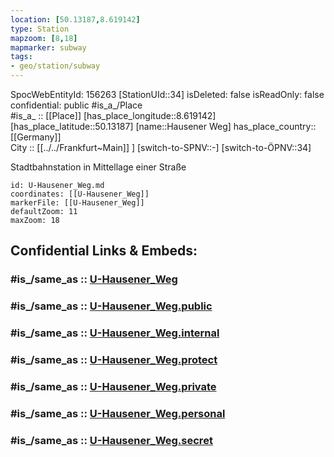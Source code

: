 ```yaml
---
location: [50.13187,8.619142] 
type: Station 
mapzoom: [8,18] 
mapmarker: subway 
tags:
- geo/station/subway
---
```

SpocWebEntityId: 156263
[StationUId::34] 
isDeleted: false
isReadOnly: false
confidential: public
#is_a_/Place  
#is_a_ :: [[Place]] 
[has_place_longitude::8.619142] 
[has_place_latitude::50.13187] 
[name::Hausener Weg] 
has_place_country:: [[Germany]]  
City :: [[../../Frankfurt~Main]] ] 
[switch-to-SPNV::-] 
[switch-to-ÖPNV::34] 

Stadtbahnstation in Mittellage einer Straße

```leaflet
id: U-Hausener_Weg.md
coordinates: [[U-Hausener_Weg]] 
markerFile: [[U-Hausener_Weg]] 
defaultZoom: 11 
maxZoom: 18
```


## Confidential Links & Embeds: 

### #is_/same_as :: [U-Hausener_Weg](/_Standards/Earth/Continent/Europe/Europe~Central/Germany/Germany~West/Hessen/counties~Hessen/Frankfurt~Main/Stations-FFM~U/U-Hausener_Weg.md) 

### #is_/same_as :: [U-Hausener_Weg.public](/_public/Earth/Continent/Europe/Europe~Central/Germany/Germany~West/Hessen/counties~Hessen/Frankfurt~Main/Stations-FFM~U/U-Hausener_Weg.public.md) 

### #is_/same_as :: [U-Hausener_Weg.internal](/_internal/Earth/Continent/Europe/Europe~Central/Germany/Germany~West/Hessen/counties~Hessen/Frankfurt~Main/Stations-FFM~U/U-Hausener_Weg.internal.md) 

### #is_/same_as :: [U-Hausener_Weg.protect](/_protect/Earth/Continent/Europe/Europe~Central/Germany/Germany~West/Hessen/counties~Hessen/Frankfurt~Main/Stations-FFM~U/U-Hausener_Weg.protect.md) 

### #is_/same_as :: [U-Hausener_Weg.private](/_private/Earth/Continent/Europe/Europe~Central/Germany/Germany~West/Hessen/counties~Hessen/Frankfurt~Main/Stations-FFM~U/U-Hausener_Weg.private.md) 

### #is_/same_as :: [U-Hausener_Weg.personal](/_personal/Earth/Continent/Europe/Europe~Central/Germany/Germany~West/Hessen/counties~Hessen/Frankfurt~Main/Stations-FFM~U/U-Hausener_Weg.personal.md) 

### #is_/same_as :: [U-Hausener_Weg.secret](/_secret/Earth/Continent/Europe/Europe~Central/Germany/Germany~West/Hessen/counties~Hessen/Frankfurt~Main/Stations-FFM~U/U-Hausener_Weg.secret.md)

